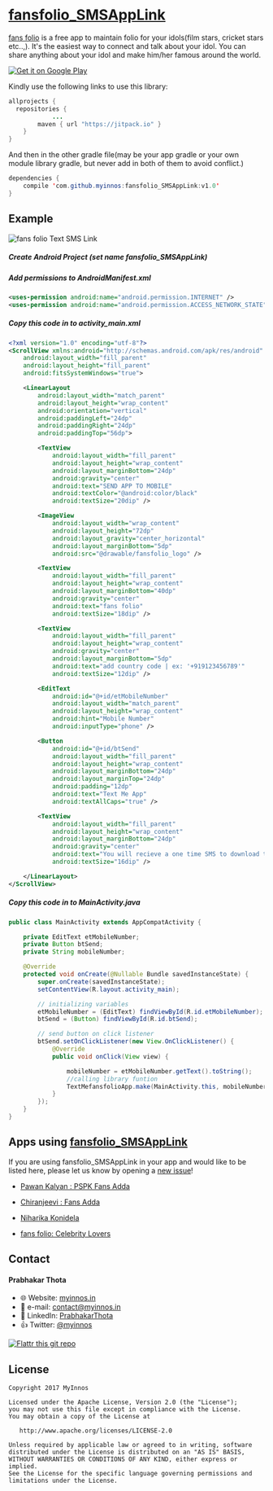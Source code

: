 # [fansfolio_SMSAppLink](https://myinnos.github.io/fansfolio_SMSAppLink/ "View Website - fansfolio_SMSAppLink")

[fans folio](https://ff.app.link/gt_get_app "fans folio Official Website") is a free app to maintain folio for your idols(film stars, cricket stars etc..,). It's the easiest way to connect and talk about your idol. You can share anything about your idol and make him/her famous around the world.

[![Get it on Google Play](https://raw.github.com/repat/README-template/master/googleplay.png)](https://ff.app.link/gt_get_app)

Kindly use the following links to use this library:

```java
allprojects {
  repositories {
			...
		maven { url "https://jitpack.io" }
	}
}
```
And then in the other gradle file(may be your app gradle or your own module library gradle, but never add in both of them to avoid conflict.)
```java
dependencies {
	compile 'com.github.myinnos:fansfolio_SMSAppLink:v1.0'
}
```
## Example

![fans folio Text SMS Link](https://s19.postimg.org/t8gshavj7/fansfolio_smsapp.png)

##### Create Android Project (set name fansfolio_SMSAppLink)

##### Add permissions to AndroidManifest.xml

```xml
<uses-permission android:name="android.permission.INTERNET" />
<uses-permission android:name="android.permission.ACCESS_NETWORK_STATE" />
```
##### Copy this code in to activity_main.xml

```xml
<?xml version="1.0" encoding="utf-8"?>
<ScrollView xmlns:android="http://schemas.android.com/apk/res/android"
    android:layout_width="fill_parent"
    android:layout_height="fill_parent"
    android:fitsSystemWindows="true">

    <LinearLayout
        android:layout_width="match_parent"
        android:layout_height="wrap_content"
        android:orientation="vertical"
        android:paddingLeft="24dp"
        android:paddingRight="24dp"
        android:paddingTop="56dp">

        <TextView
            android:layout_width="fill_parent"
            android:layout_height="wrap_content"
            android:layout_marginBottom="24dp"
            android:gravity="center"
            android:text="SEND APP TO MOBILE"
            android:textColor="@android:color/black"
            android:textSize="20dip" />

        <ImageView
            android:layout_width="wrap_content"
            android:layout_height="72dp"
            android:layout_gravity="center_horizontal"
            android:layout_marginBottom="5dp"
            android:src="@drawable/fansfolio_logo" />

        <TextView
            android:layout_width="fill_parent"
            android:layout_height="wrap_content"
            android:layout_marginBottom="40dp"
            android:gravity="center"
            android:text="fans folio"
            android:textSize="18dip" />

        <TextView
            android:layout_width="fill_parent"
            android:layout_height="wrap_content"
            android:gravity="center"
            android:layout_marginBottom="5dp"
            android:text="add country code | ex: '+919123456789'"
            android:textSize="12dip" />

        <EditText
            android:id="@+id/etMobileNumber"
            android:layout_width="match_parent"
            android:layout_height="wrap_content"
            android:hint="Mobile Number"
            android:inputType="phone" />

        <Button
            android:id="@+id/btSend"
            android:layout_width="fill_parent"
            android:layout_height="wrap_content"
            android:layout_marginBottom="24dp"
            android:layout_marginTop="24dp"
            android:padding="12dp"
            android:text="Text Me App"
            android:textAllCaps="true" />

        <TextView
            android:layout_width="fill_parent"
            android:layout_height="wrap_content"
            android:layout_marginBottom="24dp"
            android:gravity="center"
            android:text="You will recieve a one time SMS to download the app"
            android:textSize="16dip" />

    </LinearLayout>
</ScrollView>
```
##### Copy this code in to MainActivity.java

```java
public class MainActivity extends AppCompatActivity {

    private EditText etMobileNumber;
    private Button btSend;
    private String mobileNumber;

    @Override
    protected void onCreate(@Nullable Bundle savedInstanceState) {
        super.onCreate(savedInstanceState);
        setContentView(R.layout.activity_main);

        // initializing variables
        etMobileNumber = (EditText) findViewById(R.id.etMobileNumber);
        btSend = (Button) findViewById(R.id.btSend);

        // send button on click listener
        btSend.setOnClickListener(new View.OnClickListener() {
            @Override
            public void onClick(View view) {

                mobileNumber = etMobileNumber.getText().toString();
                //calling library funtion
                TextMefansfolioApp.make(MainActivity.this, mobileNumber, "one time SMS Sent! to "+ mobileNumber);
            }
        });
    }
}
```
## Apps using [fansfolio_SMSAppLink](https://myinnos.github.io/fansfolio_SMSAppLink/ "View Website - fansfolio_SMSAppLink")
If you are using fansfolio_SMSAppLink in your app and would like to be listed here, please let us know by opening a [new issue](https://github.com/myinnos/fansfolio_SMSAppLink/issues/new)!

 * [Pawan Kalyan : PSPK Fans Adda](https://play.google.com/store/apps/details?id=com.myinnos.pawankalyan "Pawan Kalyan : PSPK Fans Adda")

 * [Chiranjeevi : Fans Adda](https://play.google.com/store/apps/details?id=com.myinnos.chiru "Chiranjeevi : Fans Adda")
 
 * [Niharika Konidela](https://play.google.com/store/apps/details?id=com.fansfolio.niharika "Niharika Konidela")
 
 * [fans folio: Celebrity Lovers](https://play.google.com/store/apps/details?id=in.myinnos.fansfolio "fans folio: Celebrity Lovers")

## Contact
#### Prabhakar Thota
* :globe_with_meridians: Website: [myinnos.in](http://www.myinnos.in "Prabhakar Thota")
* :email: e-mail: contact@myinnos.in
* :mag_right: LinkedIn: [PrabhakarThota](https://www.linkedin.com/in/prabhakarthota "Prabhakar Thota on LinkedIn")
* :thumbsup: Twitter: [@myinnos](https://twitter.com/myinnos "Prabhakar Thota on twitter")

[![Flattr this git repo](http://api.flattr.com/button/flattr-badge-large.png)](https://flattr.com/submit/auto?user_id=username&url=https://github.com/myinnos/fansfolio_SMSAppLink&title=fansfolio_SMSAppLink&language=&tags=github&category=software) 

License
-------

    Copyright 2017 MyInnos

    Licensed under the Apache License, Version 2.0 (the "License");
    you may not use this file except in compliance with the License.
    You may obtain a copy of the License at

       http://www.apache.org/licenses/LICENSE-2.0

    Unless required by applicable law or agreed to in writing, software
    distributed under the License is distributed on an "AS IS" BASIS,
    WITHOUT WARRANTIES OR CONDITIONS OF ANY KIND, either express or implied.
    See the License for the specific language governing permissions and
    limitations under the License.
